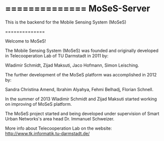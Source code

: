 ==============
MoSeS-Server
==============

This is the backend for the Mobile Sensing System (MoSeS)

==============

Welcome to MoSeS!

The Mobile Sensing System (MoSeS) was founded and originally developed in Telecooperation Lab of TU Darmstadt in 2011 by: 

Wladimir Schmidt, 
Zijad Maksuti, 
Jaco Hofmann,
Simon Leisching.

The further development of the MoSeS platform was accomplished in 2012 by:

Sandra Christina Amend,
Ibrahim Alyahya,
Fehmi Belhadj,
Florian Schnell.

In the summer of 2013 Wladimir Schmidt and Zijad Maksuti started working on improving of MoSeS platform.

The MoSeS project started and being developed under supervision of Smart Urban Networks's area head Dr. Immanuel Schweizer.

More info about Telecooperation Lab on the website: http://www.tk.informatik.tu-darmstadt.de/
